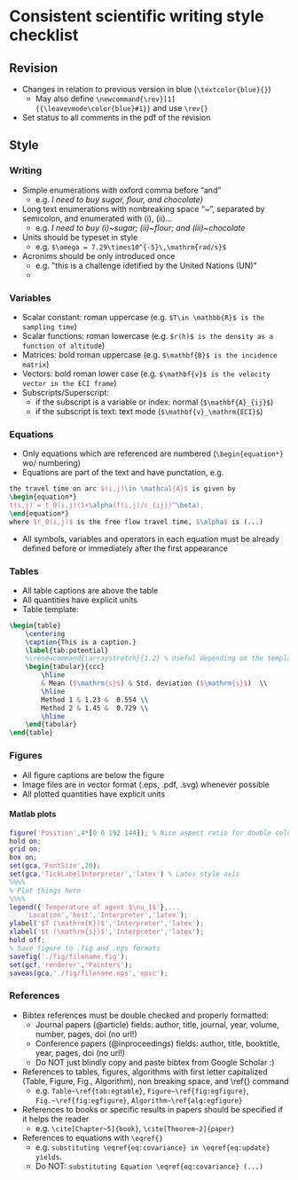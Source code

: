 # Consistent scientific writing style checklist

## Revision

- Changes in relation to previous version in blue (```\textcolor{blue}{}```)
    - May also define ```\newcommand{\rev}[1]{{\leavevmode\color{blue}#1}}``` and use ```\rev{}```
- Set status to all comments in the pdf of the revision

## Style

### Writing

- Simple enumerations with oxford comma before “and”
  - e.g. *I need to buy sugar, flour, and chocolate)*
- Long text enumerations with nonbreaking space “~”, separated by semicolon, and enumerated with (i), (ii)…
  - e.g. *I need to buy (i)~sugar; (ii)~flour; and (iii)~chocolate*
- Units should be typeset in $\mathrm{}$ style
  - e.g. ```$\omega = 7.29\times10^{-5}\,\mathrm{rad/s}$```
- Acronims should be only introduced once
   - e.g. "this is a challenge idetified by the United Nations (UN)"
   - 

### Variables

- Scalar constant: roman uppercase (e.g. ```$T\in \mathbb{R}$ is the sampling time```)
- Scalar functions: roman lowercase (e.g. ```$r(h)$ is the density as a function of altitude```)
- Matrices: bold roman uppercase (e.g. ```$\mathbf{B}$ is the incidence matrix```)
- Vectors: bold roman lower case (e.g. ```$\mathbf{v}$ is the velocity vector in the ECI frame```)
- Subscripts/Superscript:
    - if the subscript is a variable or index: normal (```$\mathbf{A}_{ij}$```)
    - if the subscript is text: text mode (```$\mathbf{v}_\mathrm{ECI}$```)

### Equations

- Only equations which are referenced are numbered  (```\begin{equation*}``` wo/ numbering)
- Equations are part of the text and have punctation, e.g.

```latex
the travel time on arc $(i,j)\in \mathcal{A}$ is given by 
\begin{equation*}
t(i,j) = t_0(i,j)(1+\alpha(f(i,j)/c_{ij})^\beta),
\end{equation*}
where $t_0(i,j)$ is the free flow travel time, $\alpha$ is (...)
```

- All symbols, variables and operators in each equation must be already defined before or immediately after the first appearance

### Tables

- All table captions are above the table
- All quantities have explicit units
- Table template:
``` latex
\begin{table}
	\centering
	\caption{This is a caption.}
	\label{tab:potential}
	%\renewcommand{\arraystretch}{1.2} % Useful depending on the template
	\begin{tabular}{ccc}
		\hline
		& Mean ($\mathrm{s}$) & Std. deviation ($\mathrm{s}$)  \\
		\hline
		Method 1 & 1.23 &  0.554 \\
		Method 2 & 1.45 &  0.729 \\
 		\hline
	\end{tabular}
\end{table}
```


### Figures

- All figure captions are below the figure
- Image files are in vector format (.eps, .pdf, .svg) whenever possible
- All plotted quantities have explicit units

#### Matlab plots

```matlab
figure('Position',4*[0 0 192 144]); % Nice aspect ratio for double column
hold on;
grid on;
box on;
set(gca,'FontSize',20);
set(gca,'TickLabelInterpreter','latex') % Latex style axis
%%%%
% Plot things here
%%%%
legend({'Temperature of agent $\nu_1$'},...
	'Location','best','Interpreter','latex');
ylabel('$T (\mathrm{K})$','Interpreter','latex');
xlabel('$t (\mathrm{s})$','Interpreter','latex');
hold off;
% Save figure to .fig and .eps formats
savefig('./fig/filename.fig');
set(gcf,'renderer','Painters');
saveas(gca,'./fig/filename.eps','epsc');
```

### References
- Bibtex references must be double checked and properly formatted:
    - Journal papers (@article) fields: author, title, journal, year, volume, number, pages, doi (no url!)
    - Conference papers (@inproceedings) fields: author, title, booktitle, year, pages, doi (no url!)
    - Do NOT just blindly copy and paste bibtex from Google Scholar :)
- References to tables, figures, algorithms with first letter capitalized (Table, Figure, Fig., Algorithm), non breaking space, and \ref{} command
    - e.g. ```Table~\ref{tab:egtable}```, ```Figure~\ref{fig:egfigure}```, ```Fig.~\ref{fig:egfigure}```, ```Algorithm~\ref{alg:egfigure}```
- References to books or specific results in papers should be specified if it helps the reader
    - e.g. ```\cite[Chapter~5]{book}```, ```\cite[Theorem~2]{paper}```
- References to equations with ```\eqref{}```
    - e.g. ```substituting \eqref{eq:covariance} in \eqref{eq:update} yields```.
    - Do NOT: ```substituting Equation \eqref{eq:covariance} (...)```
 
